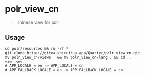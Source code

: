 # polr_view_cn

> chinese view for polr

## Usage

```
cd polr/resources && rm -rf *
git clone https://gitea.shiruihua.app/Quarter/polr_view_cn.git
mv polr_view_cn/views . && mv polr_view_cn/lang . && cd ..
vim .env
# APP_LOCALE = en -> APP_LOCALE = cn
# APP_FALLBACK_LOCALE = en -> APP_FALLBACK_LOCALE = cn
```